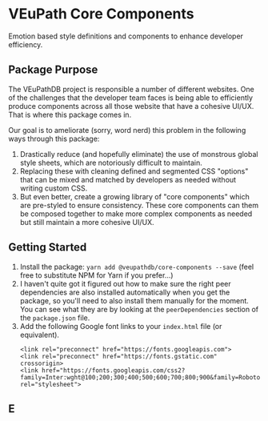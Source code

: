 # VEuPath Core Components

Emotion based style definitions and components to enhance developer efficiency.

## Package Purpose

The VEuPathDB project is responsible a number of different websites. One of the challenges that the developer team faces is being able to efficiently produce components across all those website that have a cohesive UI/UX. That is where this package comes in.

Our goal is to ameliorate (sorry, word nerd) this problem in the following ways through this package:

1. Drastically reduce (and hopefully eliminate) the use of monstrous global style sheets, which are notoriously difficult to maintain.
2. Replacing these with cleaning defined and segmented CSS "options" that can be mixed and matched by developers as needed without writing custom CSS.
3. But even better, create a growing library of "core components" which are pre-styled to ensure consistency. These core components can them be composed together to make more complex components as needed but still maintain a more cohesive UI/UX.

## Getting Started

1. Install the package: `yarn add @veupathdb/core-components --save` (feel free to substitute NPM for Yarn if you prefer...)
2. I haven't quite got it figured out how to make sure the right peer dependencies are also installed automatically when you get the package, so you'll need to also install them manually for the moment. You can see what they are by looking at the `peerDependencies` section of the `package.json` file.
3. Add the following Google font links to your `index.html` file (or equivalent).
   ```
   <link rel="preconnect" href="https://fonts.googleapis.com">
   <link rel="preconnect" href="https://fonts.gstatic.com" crossorigin>
   <link href="https://fonts.googleapis.com/css2?family=Inter:wght@100;200;300;400;500;600;700;800;900&family=Roboto:ital,wght@0,100;0,300;0,400;0,500;0,700;0,900;1,100;1,300;1,400;1,500;1,700;1,900&display=swap" rel="stylesheet">
   ```

## E
